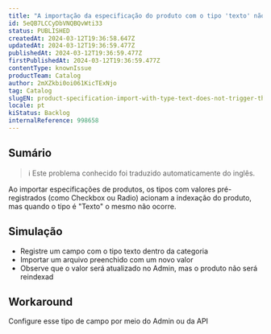 ```yaml
---
title: "A importação da especificação do produto com o tipo 'texto' não aciona a indexação do produto"
id: 5eQB7LCCyDbVNQBQvWti33
status: PUBLISHED
createdAt: 2024-03-12T19:36:58.647Z
updatedAt: 2024-03-12T19:36:59.477Z
publishedAt: 2024-03-12T19:36:59.477Z
firstPublishedAt: 2024-03-12T19:36:59.477Z
contentType: knownIssue
productTeam: Catalog
author: 2mXZkbi0oi061KicTExNjo
tag: Catalog
slugEN: product-specification-import-with-type-text-does-not-trigger-the-products-indexation
locale: pt
kiStatus: Backlog
internalReference: 998658
---
```


## Sumário

>ℹ️ Este problema conhecido foi traduzido automaticamente do inglês.


Ao importar especificações de produtos, os tipos com valores pré-registrados (como Checkbox ou Radio) acionam a indexação do produto, mas quando o tipo é "Texto" o mesmo não ocorre.

## Simulação



- Registre um campo com o tipo texto dentro da categoria
- Importar um arquivo preenchido com um novo valor
- Observe que o valor será atualizado no Admin, mas o produto não será reindexad

## Workaround


Configure esse tipo de campo por meio do Admin ou da API





